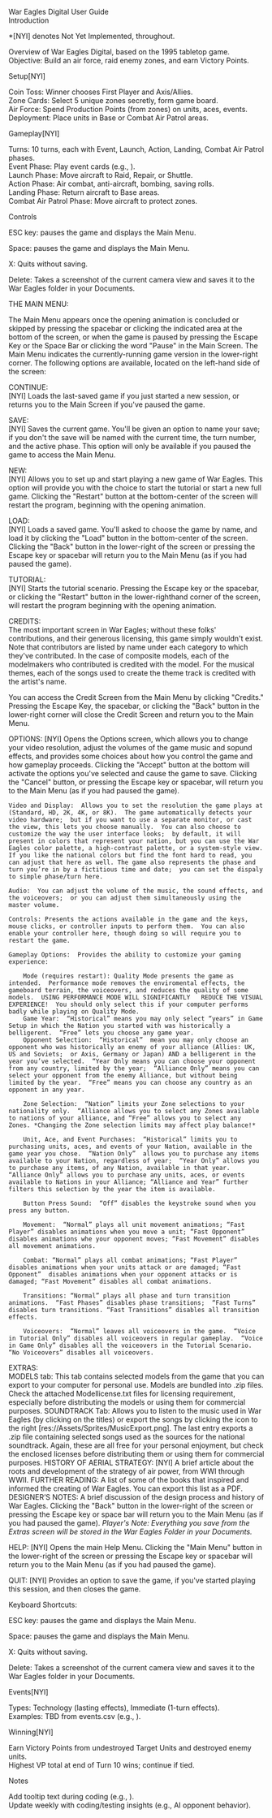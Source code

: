 War Eagles Digital User Guide  
Introduction  

*[NYI] denotes Not Yet Implemented, throughout.  

Overview of War Eagles Digital, based on the 1995 tabletop game.  
Objective: Build an air force, raid enemy zones, and earn Victory Points.  

Setup[NYI]  

Coin Toss: Winner chooses First Player and Axis/Allies.  
Zone Cards: Select 5 unique zones secretly, form game board.  
Air Force: Spend Production Points (from zones) on units, aces, events.  
Deployment: Place units in Base or Combat Air Patrol areas.  

Gameplay[NYI]  

Turns: 10 turns, each with Event, Launch, Action, Landing, Combat Air Patrol phases.  
Event Phase: Play event cards (e.g., ).  
Launch Phase: Move aircraft to Raid, Repair, or Shuttle.  
Action Phase: Air combat, anti-aircraft, bombing, saving rolls.  
Landing Phase: Return aircraft to Base areas.  
Combat Air Patrol Phase: Move aircraft to protect zones.  

Controls  

ESC key: pauses the game and displays the Main Menu.  

Space: pauses the game and displays the Main Menu. 

X: Quits without saving. 

Delete: Takes a screenshot of the current camera view and saves it to the War Eagles folder in your Documents. 

THE MAIN MENU:  

The Main Menu appears once the opening animation is concluded or skipped by pressing the spacebar or clicking the indicated area at the bottom of the screen, or when the game is paused by pressing the Escape Key or the Space Bar or clicking the word "Pause" in the Main Screen.  The Main Menu indicates the currently-running game version in the lower-right corner.  The following options are available, located on the left-hand side of the screen:  

CONTINUE:   
[NYI] Loads the last-saved game if you just started a new session, or returns you to the Main Screen if you've paused the game.  

SAVE:    
[NYI] Saves the current game.  You'll be given an option to name your save;  if you don't the save will be named with the current time, the turn number, and the active phase.  This option will only be available if you paused the game to access the Main Menu.  

NEW:    
[NYI] Allows you to set up and start playing a new game of War Eagles.  This option will provide you with the choice to start the tutorial or start a new full game. Clicking the "Restart" button at the bottom-center of the screen will restart the program, beginning with the opening animation.   

LOAD:    
[NYI] Loads a saved game.  You'll asked to choose the game by name, and load it by clicking the "Load" button in the bottom-center of the screen.  Clicking the "Back" button in the lower-right of the screen or pressing the Escape key or spacebar will return you to the Main Menu (as if you had paused the game).    

TUTORIAL:   
[NYI] Starts the tutorial scenario.  Pressing the Escape key or the spacebar, or clicking the "Restart" button in the lower-righthand corner of the screen, will restart the program beginning with the opening animation.  

CREDITS:  
The most important screen in War Eagles;  without these folks' contributions, and their generous licensing, this game simply wouldn't exist.  Note that contributors are listed by name under each category to which they've contributed.  In the case of composite models, each of the modelmakers who contributed is credited with the model.  For the musical themes, each of the songs used to create the theme track is credited with the artist's name.  

You can access the Credit Screen from the Main Menu by clicking "Credits."  Pressing the Escape Key, the spacebar, or clicking the "Back" button in the lower-right corner will close the Credit Screen and return you to the Main Menu.  

OPTIONS:  [NYI] Opens the Options screen, which allows you to change your video resolution, adjust the volumes of the game music and sopund effects, and provides some choices about how you control the game and how gameplay proceeds.  Clicking the "Accept" button at the bottom will activate the options you've selected and cause the game to save. Clicking the "Cancel" button, or pressing the Escape key or spacebar, will return you to the Main Menu (as if you had paused the game).

	Video and Display:  Allows you to set the resolution the game plays at (Standard, HD, 2K, 4K, or 8K).  The game automatically detects your video hardware;  but if you want to use a separate monitor, or cast the view, this lets you choose manually.  You can also choose to customize the way the user interface looks;  by default, it will present in colors that represent your nation, but you can use the War Eagles color palette, a high-contrast palette, or a system-style view.  If you like the national colors but find the font hard to read, you can adjust that here as well. The game also represents the phase and turn you’re in by a fictitious time and date;  you can set the dispaly to simple phase/turn here. 

	Audio:  You can adjust the volume of the music, the sound effects, and the voiceovers;  or you can adjust them simultaneously using the master volume.

	Controls: Presents the actions available in the game and the keys, mouse clicks, or controller inputs to perform them.  You can also enable your controller here, though doing so will require you to restart the game.

	Gameplay Options:  Provides the ability to customize your gaming experience:

		Mode (requires restart): Quality Mode presents the game as intended.  Performance mode removes the enviromental effects, the gameboard terrain, the voiceovers, and reduces the quality of some models.  USING PERFORMANCE MODE WILL SIGNIFICANTLY   REDUCE THE VISUAL EXPERIENCE!  You should only select this if your computer performs badly while playing on Quality Mode.
		Game Year:  “Historical” means you may only select “years” in Game Setup in which the Nation you started with was historically a belligerent.  “Free” lets you choose any game year.
		Opponent Selection:  “Historical”  mean you may only choose an opponent who was historically an enemy of your alliance (Allies: UK, US and Soviets;  or Axis, Germany or Japan) AND a belligerent in the year you’ve selected.  “Year Only means you can choose your opponent from any country, limited by the year;  “Alliance Only” means you can select your opponent from the enemy Alliance, but without being limited by the year.  “Free” means you can choose any country as an opponent in any year.

		Zone Selection:  “Nation” limits your Zone selections to your nationality only.  “Alliance allows you to select any Zones available to nations of your alliance, and “Free” allows you to select any Zones. *Changing the Zone selection limits may affect play balance!*

		Unit, Ace, and Event Purchases:  “Historical” limits you to purchasing units, aces, and events of your Nation, available in the game year you chose.  “Nation Only”  allows you to purchase any items available to your Nation, regardless of year;  “Year Only” allows you to purchase any items, of any Nation, available in that year.  “Alliance Only” allows you to purchase any units, aces, or events available to Nations in your Alliance; “Alliance and Year” further filters this selection by the year the item is available.

		Button Press Sound:  “Off” disables the keystroke sound when you press any button.

		Movement:  “Normal” plays all unit movement animations; “Fast Player” disables animations when you move a unit; “Fast Opponent”  disables animations whe your opponent moves; “Fast Movement” disables all movement animations.

		Combat: “Normal” plays all combat animations; “Fast Player” disables animations when your units attack or are damaged; “Fast Opponent”  disables animations when your opponent attacks or is damaged; “Fast Movement” disables all combat animations.

		Transitions: “Normal” plays all phase and turn transition animations.  “Fast Phases” disables phase transitions;  “Fast Turns” disables turn transitions. “Fast Transitions” disables all transition effects.

		Voiceovers:  “Normal” leaves all voiceovers in the game.  “Voice in Tutorial Only” disables all voiceovers in regular gameplay.  “Voice in Game Only” disables all the voiceovers in the Tutorial Scenario. “No Voiceovers” disables all voiceovers.

			

EXTRAS:   
MODELS tab: This tab contains selected models from the game that you can export to your computer for personal use. Models are bundled into .zip files.  Check the attached Modellicense.txt files for licensing requirement, especially before distributing the models or using them for commercial purposes. 
SOUNDTRACK Tab:  Allows you to listen to the music used in War Eagles (by clicking on the titles) or export the songs by clicking the icon to the right [res://Assets/Sprites/MusicExport.png]. The last entry exports a .zip file containing selected songs used as the sources for the national soundtrack. Again, these are all free for your personal enjoyment, but check the enclosed licenses before distributing them or using them for commercial purposes. 
HISTORY OF AERIAL STRATEGY: [NYI]  A brief article about the roots and development of the strategy of air power, from WWI through WWII. 
FURTHER READING: A list of some of the books that inspired and informed the creating of War Eagles.  You can export this list as a PDF. 
DESIGNER’S NOTES:  A brief discussion of the design process and history of War Eagles. 
Clicking the "Back" button in the lower-right of the screen or pressing the Escape key or space bar will return you to the Main Menu (as if you had paused the game). 
*Player's Note: Everything you save from the Extras screen will be stored in the War Eagles Folder in your Documents.* 

HELP: [NYI] Opens the main Help Menu. Clicking the "Main Menu" button in the lower-right of the screen or pressing the Escape key or spacebar will return you to the Main Menu (as if you had paused the game).  

QUIT: [NYI] Provides an option to save the game, if you've started playing this session, and then closes the game.  


Keyboard Shortcuts:  

ESC key: pauses the game and displays the Main Menu.  

Space: pauses the game and displays the Main Menu. 

X: Quits without saving. 

Delete: Takes a screenshot of the current camera view and saves it to the War Eagles folder in your Documents. 


Events[NYI]  

Types: Technology (lasting effects), Immediate (1-turn effects).  
Examples: TBD from events.csv (e.g., ).  

Winning[NYI]  

Earn Victory Points from undestroyed Target Units and destroyed enemy units.  
Highest VP total at end of Turn 10 wins; continue if tied.  

Notes  

Add tooltip text during coding (e.g., ).  
Update weekly with coding/testing insights (e.g., AI opponent behavior).  

